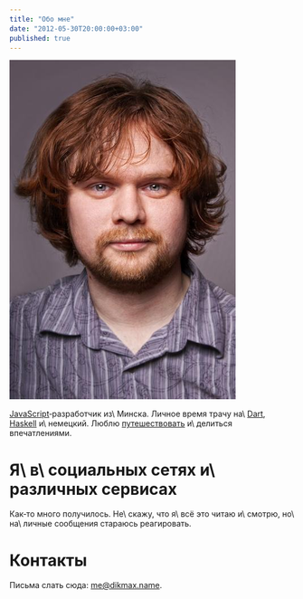 ```yaml
---
title: "Обо мне"
date: "2012-05-30T20:00:00+03:00"
published: true
---
```


![](/images/photos/me.jpg "Это я")

[JavaScript]&#8209;разработчик из\ Минска. Личное время трачу на\ [Dart], [Haskell] и\ немецкий. Люблю
[путешествовать][map] и\ делиться впечатлениями.

Я\ в\ социальных сетях и\ различных сервисах
============================================

<div>
<a href="https://www.facebook.com/dikmax" title="Facebook" class="btn btn-facebook"><i class="fa fa-facebook fa-2x fa-fw"></i></a>
<a href="https://www.google.com/+MaximDikun" title="Google+" class="btn btn-google-plus"><i class="fa fa-gplus fa-2x fa-fw"></i></a>
<a href="https://www.linkedin.com/pub/maxim-dikun/36/389/303" title="LinkedIn" class="btn btn-linkedin"><i class="fa fa-linkedin fa-2x fa-fw"></i></a>
<a href="https://vk.com/dikmax" title="VK" class="btn btn-vk"><i class="fa fa-vkontakte fa-2x fa-fw"></i></a>
<a href="http://www.last.fm/user/dikmax" title="last.fm" class="btn btn-lastfm"><i class="fa fa-lastfm fa-2x fa-fw"></i></a>
<a href="http://instagram.com/dikmax" title="Instagram" class="btn btn-instagram"><i class="fa fa-instagramm fa-2x fa-fw"></i></a>
<a href="https://foursquare.com/dikmax" title="Foursquare" class="btn btn-foursquare"><i class="fa fa-foursquare fa-2x fa-fw"></i></a>
<a href="https://github.com/dikmax" title="GitHub" class="btn btn-github"><i class="fa fa-github-circled fa-2x fa-fw"></i></a>
<a href="https://stackoverflow.com/users/682727/dikmax" title="StackOverflow" class="btn btn-stack-overflow"><i class="fa fa-stackoverflow fa-2x fa-fw"></i></a>
<a href="https://twitter.com/dikmax" title="Twitter" class="btn btn-twitter"><i class="fa fa-twitter fa-2x fa-fw"></i></a>
<a href="https://www.youtube.com/user/zabeydikmax" title="YouTube" class="btn btn-youtube"><i class="fa fa-youtube fa-2x fa-fw"></i></a>
</div>

Как&#8209;то много получилось. Не\ скажу, что я\ всё это читаю и\ смотрю, но\ на\ личные сообщения стараюсь реагировать.

Контакты
========

Письма слать сюда: [me@dikmax.name](mailto:me@dikmax.name).

[Dart]: /tag/dart/
[Haskell]: /tag/haskell/
[JavaScript]: /tag/javascript/
[map]: /map/
